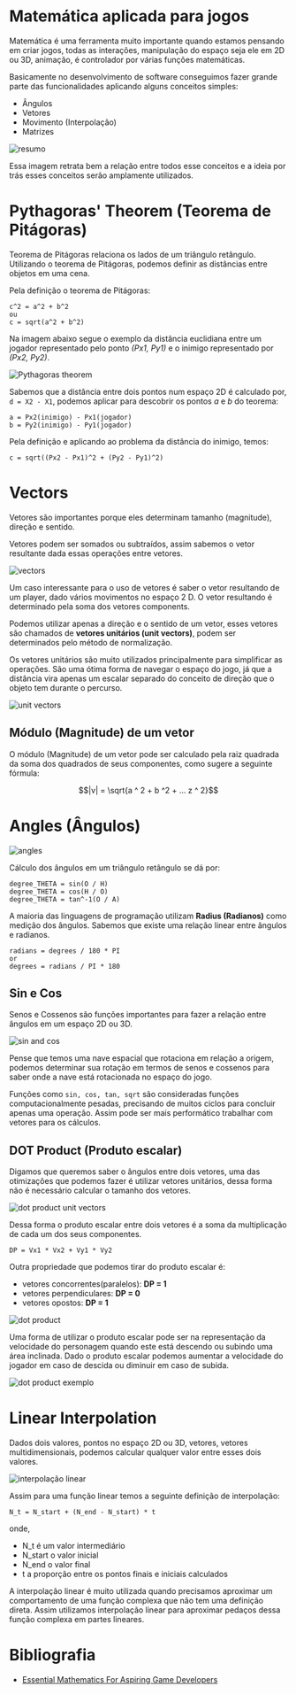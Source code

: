 # Matemática aplicada para jogos

Matemática é uma ferramenta muito importante quando estamos pensando em criar jogos, todas as interações, manipulação do espaço seja ele em 2D ou 3D, animação, é controlador por várias funções matemáticas.

Basicamente no desenvolvimento de software conseguimos fazer grande parte das funcionalidades aplicando alguns conceitos simples:
 - Ângulos
 - Vetores
 - Movimento (Interpolação)
 - Matrizes

![resumo](images/math-subjects.PNG)

Essa imagem retrata bem a relação entre todos esse conceitos e a ideia por trás esses conceitos serão amplamente utilizados.

# Pythagoras' Theorem (Teorema de Pitágoras)

Teorema de Pitágoras relaciona os lados de um triângulo retângulo. Utilizando o teorema de Pitágoras, podemos definir as distâncias entre objetos em uma cena.

Pela definição o teorema de Pitágoras:

```
c^2 = a^2 + b^2
ou
c = sqrt(a^2 + b^2)
```

Na imagem abaixo segue o exemplo da distância euclidiana entre um jogador representado pelo ponto *(Px1, Py1)* e o inimigo representado por *(Px2, Py2)*.

![Pythagoras theorem](images/pythagoras-theorem.PNG)

Sabemos que a distância entre dois pontos num espaço 2D é calculado por, `d = X2 - X1`, podemos aplicar para descobrir os pontos *a* e *b* do teorema:

```
a = Px2(inimigo) - Px1(jogador)
b = Py2(inimigo) - Py1(jogador)
```

Pela definição e aplicando ao problema da distância do inimigo, temos:

```
c = sqrt((Px2 - Px1)^2 + (Py2 - Py1)^2)
```

# Vectors

Vetores são importantes porque eles determinam tamanho (magnitude), direção e sentido.

Vetores podem ser somados ou subtraídos, assim sabemos o vetor resultante dada essas operações entre vetores.

![vectors](images/vectors.PNG)

Um caso interessante para o uso de vetores é saber o vetor resultando de um player, dado vários movimentos no espaço 2 D. O vetor resultando é determinado pela soma dos vetores components.

Podemos utilizar apenas a direção e o sentido de um vetor, esses vetores são chamados de **vetores unitários (unit vectors)**, podem ser determinados pelo método de normalização.

Os vetores unitários são muito utilizados principalmente para simplificar as operações. São uma ótima forma de navegar o espaço do jogo, já que a distância vira apenas um escalar separado do conceito de direção que o objeto tem durante o percurso.

![unit vectors](images/vectors-2.PNG)

## Módulo (Magnitude) de um vetor

O módulo (Magnitude) de um vetor pode ser calculado pela raiz quadrada da soma dos quadrados de seus componentes, como sugere a seguinte fórmula:

```math
|v| = \sqrt{a ^ 2 + b ^2 + ... z ^ 2}
```

# Angles (Ângulos)

![angles](images/angles.png)

Cálculo dos ângulos em um triângulo retângulo se dá por:

```
degree_THETA = sin(O / H)
degree_THETA = cos(H / O)
degree_THETA = tan^-1(O / A)
```

A maioria das linguagens de programação utilizam **Radius (Radianos)** como medição dos ângulos. Sabemos que existe uma relação linear entre ângulos e radianos.

```
radians = degrees / 180 * PI
or
degrees = radians / PI * 180
```

## Sin e Cos

Senos e Cossenos são funções importantes para fazer a relação entre ângulos em um espaço 2D ou 3D.

![sin and cos](images/sin-cos.PNG)

Pense que temos uma nave espacial que rotaciona em relação a origem, podemos determinar sua rotação em termos de senos e cossenos para saber onde a nave está rotacionada no espaço do jogo.

Funções como `sin, cos, tan, sqrt` são consideradas funções computacionalmente pesadas, precisando de muitos ciclos para concluir apenas uma operação. Assim pode ser mais performático trabalhar com vetores para os cálculos.

## DOT Product (Produto escalar)

Digamos que queremos saber o ângulos entre dois vetores, uma das otimizações que podemos fazer é utilizar vetores unitários, dessa forma não é necessário calcular o tamanho dos vetores.

![dot product unit vectors](images/dot-product-unit-vectors.PNG)

Dessa forma o produto escalar entre dois vetores é a soma da multiplicação de cada um dos seus componentes.

```
DP = Vx1 * Vx2 + Vy1 * Vy2
```

Outra propriedade que podemos tirar do produto escalar é:

- vetores concorrentes(paralelos): **DP = 1**
- vetores perpendiculares: **DP = 0**
- vetores opostos: **DP = 1**

![dot product](images/dot-product.PNG)

Uma forma de utilizar o produto escalar pode ser na representação da velocidade do personagem quando este está descendo ou subindo uma área inclinada. Dado o produto escalar podemos aumentar a velocidade do jogador em caso de descida ou diminuir em caso de subida.

![dot product exemplo](images/dot-product-example.PNG)

# Linear Interpolation

Dados dois valores, pontos no espaço 2D ou 3D, vetores, vetores multidimensionais, podemos calcular qualquer valor entre esses dois valores.

![interpolação linear](images/linear-interpolation.PNG)

Assim para uma função linear temos a seguinte definição de interpolação:

```
N_t = N_start + (N_end - N_start) * t
```
onde,
 - N_t é um valor intermediário
 - N_start o valor inicial
 - N_end o valor final
 - t a proporção entre os pontos finais e iniciais calculados

A interpolação linear é muito utilizada quando precisamos aproximar um comportamento de uma função complexa que não tem uma definição direta. Assim utilizamos interpolação linear para aproximar pedaços dessa função complexa em partes lineares.

# Bibliografia

- [Essential Mathematics For Aspiring Game Developers](https://www.youtube.com/watch?v=DPfxjQ6sqrc&list=PLK9v9ebk627fEHJOVLR0xku-iYenE8m8X&index=11)